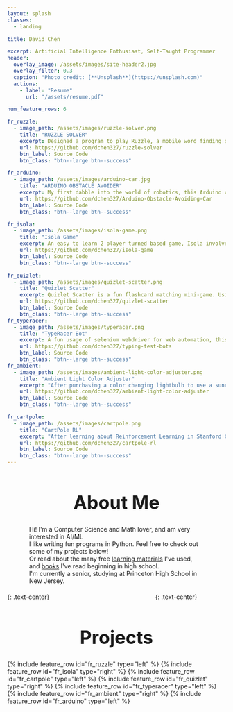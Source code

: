 ```yaml
---
layout: splash
classes:
  - landing

title: David Chen

excerpt: Artificial Intelligence Enthusiast, Self-Taught Programmer
header:
  overlay_image: /assets/images/site-header2.jpg
  overlay_filter: 0.3
  caption: "Photo credit: [**Unsplash**](https://unsplash.com)"
  actions:
    - label: "Resume"
      url: "/assets/resume.pdf"

num_feature_rows: 6

fr_ruzzle:
  - image_path: /assets/images/ruzzle-solver.png
    title: "RUZZLE SOLVER"
    excerpt: Designed a program to play Ruzzle, a mobile word finding game in a 4x4 grid. Utilized optical character recognition, custom trained models, graph theory, and Android automation.
    url: https://github.com/dchen327/ruzzle-solver
    btn_label: Source Code
    btn_class: "btn--large btn--success"

fr_arduino:
  - image_path: /assets/images/arduino-car.jpg
    title: "ARDUINO OBSTACLE AVOIDER"
    excerpt: My first dabble into the world of robotics, this Arduino car uses an ultrasonic sensor to avoid bumping into obstacles.
    url: https://github.com/dchen327/Arduino-Obstacle-Avoiding-Car
    btn_label: Source Code
    btn_class: "btn--large btn--success"

fr_isola:
  - image_path: /assets/images/isola-game.png
    title: "Isola Game"
    excerpt: An easy to learn 2 player turned based game, Isola involves players moving and destroying blocks in an attempt to isolate the opposing player. After learning about the minimax algorithm in Stanford CS221 (Intro to AI), I decided to implement it in a more difficult setting, since Isola requires 2 moves per turn rather than per alternating moves.
    url: https://github.com/dchen327/isola-game
    btn_label: Source Code
    btn_class: "btn--large btn--success"

fr_quizlet:
  - image_path: /assets/images/quizlet-scatter.png
    title: "Quizlet Scatter"
    excerpt: Quizlet Scatter is a fun flashcard matching mini-game. Using a combination of selenium webdriver and PyAutoGui, this program grabs all pairs and matches them as quickly as possible.
    url: https://github.com/dchen327/quizlet-scatter
    btn_label: Source Code
    btn_class: "btn--large btn--success"
fr_typeracer:
  - image_path: /assets/images/typeracer.png
    title: "TypeRacer Bot"
    excerpt: A fun usage of selenium webdriver for web automation, this script grabs and inputs text at high speeds in TypeRacer.
    url: https://github.com/dchen327/typing-test-bots
    btn_label: Source Code
    btn_class: "btn--large btn--success"
fr_ambient:
  - image_path: /assets/images/ambient-light-color-adjuster.png
    title: "Ambient Light Color Adjuster"
    excerpt: "After purchasing a color changing lightbulb to use a sunrise simulator alarm clock, I decided to have some fun with adjusting ambient light to match a game's dominant color."
    url: https://github.com/dchen327/ambient-light-color-adjuster
    btn_label: Source Code
    btn_class: "btn--large btn--success"

fr_cartpole:
  - image_path: /assets/images/cartpole.png
    title: "CartPole RL"
    excerpt: "After learning about Reinforcement Learning in Stanford CS221 (blackjack HW), I applied vanilla Q-learning with epsilon-greedy to OpenAI Gym's CartPole problem. I was able to meet the criterion for solving the problem without any advanced methods such as Deep Q Networks or Policy Gradient."
    url: https://github.com/dchen327/cartpole-rl
    btn_label: Source Code
    btn_class: "btn--large btn--success"
---
```


<h1 id="About" style="font-size: 3em; text-align: center">About Me</h1>
<p style="max-width: 80%; margin:auto; padding-bottom: 20px">
Hi! I'm a Computer Science and Math lover, and am very interested in AI/ML<br>
I like writing fun programs in Python. Feel free to check out some of my projects below! <br>
Or read about the many free <a href="/learning-material">learning materials</a> I've used, and <a href="books">books</a> I've read beginning in high school. <br>
I'm currently a senior, studying at <i class="fas fa-university"></i> Princeton High School in New Jersey.
</p>
{: .text-center}
<a href="https://github.com/dchen327" style="padding: 10px; margin: 20px; text-decoration: none">
  <i class="fab fa-github fa-5x"></i>
</a>
<a href="mailto:davidc3287@gmail.com" style="padding: 10px; margin: 20px; text-decoration: none">
  <i class="fas fa-envelope fa-5x"></i>
</a>
<a href="https://www.linkedin.com/in/david-chen-0452851b4/" style="padding: 10px; margin: 20px; text-decoration: none">
  <i class="fab fa-linkedin fa-5x"></i>
</a>
<a href="https://www.kaggle.com/thelastprime" style="padding: 10px; margin: 20px; text-decoration: none">
  <i class="fab fa-kaggle fa-5x"></i>
</a>
{: .text-center}
<h1 id="Projects" style="font-size: 3em; text-align: center">Projects</h1>
{% include feature_row id="fr_ruzzle" type="left" %}
{% include feature_row id="fr_isola" type="right" %}
{% include feature_row id="fr_cartpole" type="left" %}
{% include feature_row id="fr_quizlet" type="right" %}
{% include feature_row id="fr_typeracer" type="left" %}
{% include feature_row id="fr_ambient" type="right" %}
{% include feature_row id="fr_arduino" type="left" %}
